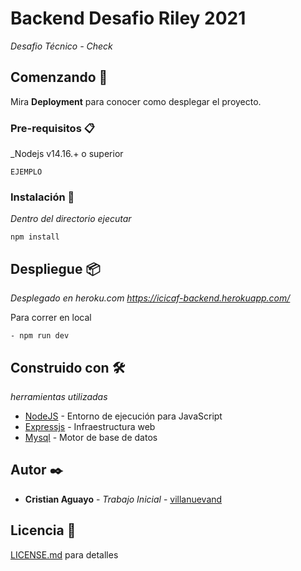 # Backend Desafio Riley 2021

_Desafio Técnico - Check_

## Comenzando 🚀

Mira **Deployment** para conocer como desplegar el proyecto.


### Pre-requisitos 📋

_Nodejs v14.16.+ o superior

```
EJEMPLO
```

### Instalación 🔧

_Dentro del directorio ejecutar_

```
npm install
```

## Despliegue 📦
_Desplegado en heroku.com_
_https://icicaf-backend.herokuapp.com/_

Para correr en local
```
- npm run dev
```

## Construido con 🛠️

_herramientas utilizadas_

* [NodeJS](https://nodejs.org/es/) - Entorno de ejecución para JavaScript 
* [Expressjs](https://expressjs.com/es/) - Infraestructura web
* [Mysql](https://www.mysql.com/) - Motor de base de datos


## Autor ✒️

* **Cristian Aguayo** - *Trabajo Inicial* - [villanuevand](https://github.com/villanuevand)

## Licencia 📄

[LICENSE.md](LICENSE.md) para detalles
